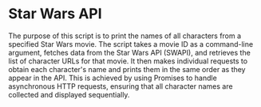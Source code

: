 # Star Wars API

The purpose of this script is to print the names of all characters from a specified Star Wars movie. The script takes a movie ID as a command-line argument, fetches data from the Star Wars API (SWAPI), and retrieves the list of character URLs for that movie. It then makes individual requests to obtain each character's name and prints them in the same order as they appear in the API. This is achieved by using Promises to handle asynchronous HTTP requests, ensuring that all character names are collected and displayed sequentially.

